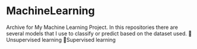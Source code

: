 # MachineLearning
Archive for My Machine Learning Project.
In this repositories there are several models that I use to classify or predict based on the dataset used.
:robot:Unsupervised learning
:robot:Supervised learning
